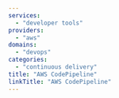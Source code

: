 ```yaml
---
services:
  - "developer tools"
providers:
  - "aws"
domains:
  - "devops"
categories:
  - "continuous delivery"
title: "AWS CodePipeline"
linkTitle: "AWS CodePipeline"
---
```

